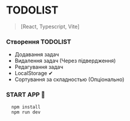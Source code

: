 # TODOLIST

> [React, Typescript, Vite]

### Створення TODOLIST

- Додавання задач
- Видалення задач (Через підвердження)
- Редагування задач
- LocalStorage ✔
- Сортування за складностью (Опціонально)

### START APP 🚀

```bash
  npm install
  npm run dev
```
